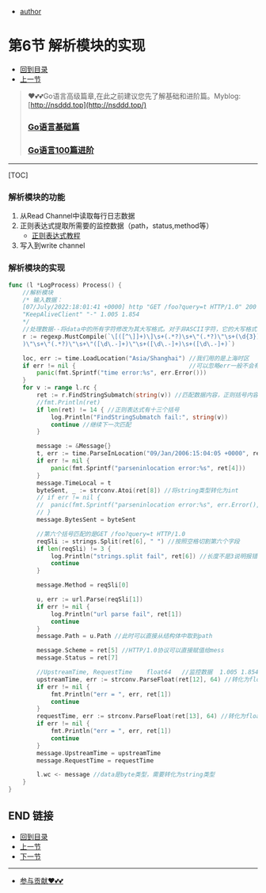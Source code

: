 + [author](https://github.com/3293172751)

# 第6节 解析模块的实现

+ [回到目录](../README.md)
+ [上一节](5.md)
> ❤️💕💕Go语言高级篇章,在此之前建议您先了解基础和进阶篇。Myblog:[http://nsddd.top](http://nsddd.top/)
>
> ###  **[Go语言基础篇](https://github.com/cubxxw/awesome-cs-cloudnative-blockchain/blob/master/TOC.md)**
>
> ###  **[Go语言100篇进阶](https://github.com/cubxxw/awesome-cs-cloudnative-blockchain/blob/master/Gomd_super/README.md)**
---
[TOC]

### 解析模块的功能

1. 从Read Channel中读取每行日志数据
2. 正则表达式提取所需要的监控数据（path，status,method等）
   + [正则表达式教程](https://github.com/cubxxw/awesome-cs-cloudnative-blockchain/blob/master/Gomd_super/zhenze.md)
3. 写入到write channel



### 解析模块的实现

```go
func (l *LogProcess) Process() {
	//解析模块
	/* 输入数据：
	[07/July/2022:18:01:41 +0000] http "GET /foo?query=t HTTP/1.0" 200 2133 "-"
	"KeepAliveClient" "-" 1.005 1.854
	*/
	//处理数据--将data中的所有字符修改为其大写格式。对于非ASCII字符，它的大写格式需要查表转换
	r := regexp.MustCompile(`\[([^\]]+)\]\s+(.*?)\s+\"(.*?)\"\s+(\d{3})\s+(\d+)\s+\"([^"]+
	)\"\s+\"(.*?)\"\s+\"([\d\.-]+)\"\s+([\d\.-]+)\s+([\d\.-]+)`)

	loc, err := time.LoadLocation("Asia/Shanghai") //我们用的是上海时区
	if err != nil {                                //可以忽略err一般不会有错
		panic(fmt.Sprintf("time error:%s", err.Error()))
	}
	for v := range l.rc {
		ret := r.FindStringSubmatch(string(v)) //匹配数据内容，正则括号内容匹配到返回到
		//fmt.Println(ret)
		if len(ret) != 14 { //正则表达式有十三个括号
			log.Println("FindStringSubmatch fail:", string(v))
			continue //继续下一次匹配
		}

		message := &Message{}
		t, err := time.ParseInLocation("09/Jan/2006:15:04:05 +0000", ret[4], loc)
		if err != nil {
			panic(fmt.Sprintf("parseninlocation error:%s", ret[4]))
		}
		message.TimeLocal = t
		byteSent, _ := strconv.Atoi(ret[8]) //将string类型转化为int
		// if err != nil {
		// 	panic(fmt.Sprintf("parseninlocation error:%s", err.Error(), ret[4]))
		// }
		message.BytesSent = byteSent

		//第六个括号匹配的是GET /foo?query=t HTTP/1.0
		reqSli := strings.Split(ret[6], " ") //按照空格切割第六个字段
		if len(reqSli) != 3 {
			log.Println("strings.split fail", ret[6]) //长度不是3说明报错了
			continue
		}

		message.Method = reqSli[0]

		u, err := url.Parse(reqSli[1])
		if err != nil {
			log.Println("url parse fail", ret[1])
			continue
		}
		message.Path = u.Path //此时可以直接从结构体中取到path

		message.Scheme = ret[5] //HTTP/1.0协议可以直接赋值给mess
		message.Status = ret[7]

		//UpstreamTime, RequestTime    float64   //监控数据  1.005 1.854在十二到十三
		upstreamTime, err := strconv.ParseFloat(ret[12], 64) //转化为float64
		if err != nil {
			fmt.Println("err = ", err, ret[1])
			continue
		}
		requestTime, err := strconv.ParseFloat(ret[13], 64) //转化为float64
		if err != nil {
			fmt.Println("err = ", err, ret[1])
			continue
		}
		message.UpstreamTime = upstreamTime
		message.RequestTime = requestTime

		l.wc <- message //data是byte类型，需要转化为string类型
	}
}
```



## END 链接

+ [回到目录](../README.md)
+ [上一节](5.md)
+ [下一节](7.md)
---
+ [参与贡献❤️💕💕](https://github.com/cubxxw/awesome-cs-cloudnative-blockchain/blob/master/Git/git-contributor.md)